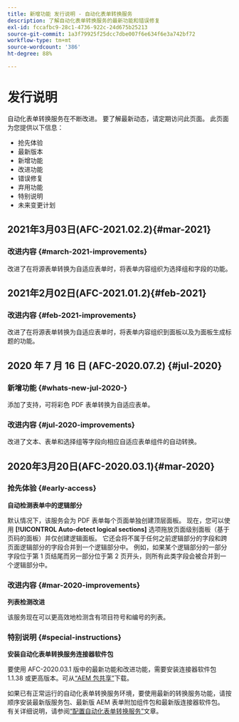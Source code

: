 ```yaml
---
title: 新增功能 发行说明 - 自动化表单转换服务
description: 了解自动化表单转换服务的最新功能和错误修复
exl-id: fccafbc9-28c1-4736-922c-24d675b25213
source-git-commit: 1a3f79925f25dcc7dbe007f6e634f6e3a742bf72
workflow-type: tm+mt
source-wordcount: '386'
ht-degree: 88%

---
```


# 发行说明

自动化表单转换服务在不断改进。 要了解最新动态，请定期访问此页面。 此页面为您提供以下信息：

* 抢先体验
* 最新版本
* 新增功能
* 改进功能
* 错误修复
* 弃用功能
* 特别说明
* 未来变更计划

## 2021年3月03日(AFC-2021.02.2){#mar-2021}

### 改进内容 {#march-2021-improvements}

改进了在将源表单转换为自适应表单时，将表单内容组织为选择组和字段的功能。

## 2021年2月02日(AFC-2021.01.2){#feb-2021}

### 改进内容 {#feb-2021-improvements}

改进了在将源表单转换为自适应表单时，将表单内容组织到面板以及为面板生成标题的功能。

## 2020 年 7 月 16 日 (AFC-2020.07.2) {#jul-2020}

### 新增功能 {#whats-new-jul-2020-}

添加了支持，可将彩色 PDF 表单转换为自适应表单。

### 改进内容 {#jul-2020-improvements}

改进了文本、表单和选择组等字段向相应自适应表单组件的自动转换。


## 2020年3月20日(AFC-2020.03.1){#mar-2020}

### 抢先体验 {#early-access}

**自动检测表单中的逻辑部分**

默认情况下，该服务会为 PDF 表单每个页面单独创建顶层面板。 现在，您可以使用 **[!UICONTROL Auto-detect logical sections]** 选项拖放页面级别面板（基于页码的面板）并仅创建逻辑面板。 它还会将不属于任何之前逻辑部分的字段和跨页面逻辑部分的字段合并到一个逻辑部分中。 例如，如果某个逻辑部分的一部分字段位于第 1 页结尾而另一部分位于第 2 页开头，则所有此类字段会被合并到一个逻辑部分中。

### 改进内容  {#mar-2020-improvements}

**列表检测改进**

该服务现在可以更高效地检测含有项目符号和编号的列表。

### 特别说明  {#special-instructions}

**安装自动化表单转换服务连接器软件包**

要使用 AFC-2020.03.1 版中的最新功能和改进功能，需要安装连接器软件包 1.1.38 或更高版本。可从[“AEM 包共享”](https://www.adobeaemcloud.com/content/marketplace/marketplaceProxy.html?packagePath=/content/companies/public/adobe/packages/cq650/featurepack/AFCS-Connector-2020.03.1)下载。

如果已有正常运行的自动化表单转换服务环境，要使用最新的转换服务功能，请按顺序安装最新版服务包、最新版 AEM 表单附加组件包和最新版连接器软件包。 有关详细说明，请参阅[“配置自动化表单转换服务”](configure-service.md)文章。
